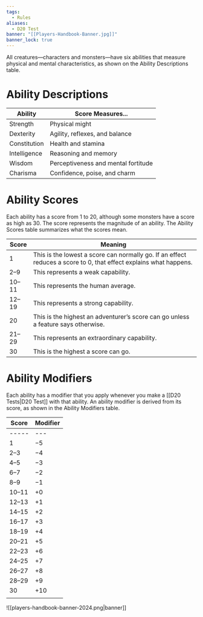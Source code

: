 ```yaml
---
tags:
  - Rules
aliases:
  - D20 Test
banner: "[[Players-Handbook-Banner.jpg]]"
banner_lock: true
---
```

All creatures—characters and monsters—have six abilities that measure physical and mental characteristics, as shown on the Ability Descriptions table.

# Ability Descriptions
|Ability|Score Measures...|
|---|---|
|Strength|Physical might|
|Dexterity|Agility, reflexes, and balance|
|Constitution|Health and stamina|
|Intelligence|Reasoning and memory|
|Wisdom|Perceptiveness and mental fortitude|
|Charisma|Confidence, poise, and charm|

# Ability Scores
Each ability has a score from 1 to 20, although some monsters have a score as high as 30. The score represents the magnitude of an ability. The Ability Scores table summarizes what the scores mean.

|Score|Meaning|
|---|---|
|1|This is the lowest a score can normally go. If an effect reduces a score to 0, that effect explains what happens.|
|2–9|This represents a weak capability.|
|10–11|This represents the human average.|
|12–19|This represents a strong capability.|
|20|This is the highest an adventurer’s score can go unless a feature says otherwise.|
|21–29|This represents an extraordinary capability.|
|30|This is the highest a score can go.|

# Ability Modifiers

Each ability has a modifier that you apply whenever you make a [[D20 Tests|D20 Test]] with that ability. An ability modifier is derived from its score, as shown in the Ability Modifiers table.

|Score|Modifier|
| ---   | --- |
| ----- | --- |
| 1     | −5  |
| 2–3   | −4  |
| 4–5   | −3  |
| 6–7   | −2  |
| 8–9   | −1  |
| 10–11 | +0  |
| 12–13 | +1  |
| 14–15 | +2  |
| 16–17 | +3  |
| 18–19 | +4  |
| 20–21 | +5  |
| 22–23 | +6  |
| 24–25 | +7  |
| 26–27 | +8  |
| 28–29 | +9  |
| 30    | +10 |
|       |     |

![[players-handbook-banner-2024.png|banner]]
